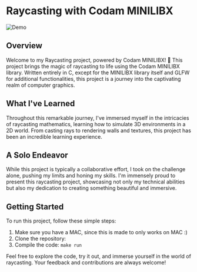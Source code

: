 # Raycasting with Codam MINILIBX

![Demo](https://i.imgur.com/xPdu1WI.gif)

## Overview

Welcome to my Raycasting project, powered by Codam MINILIBX! 🚀 This project brings the magic of raycasting to life using the Codam MINILIBX library. Written entirely in C, except for the MINILIBX library itself and GLFW for additional functionalities, this project is a journey into the captivating realm of computer graphics.

## What I've Learned

Throughout this remarkable journey, I've immersed myself in the intricacies of raycasting mathematics, learning how to simulate 3D environments in a 2D world. From casting rays to rendering walls and textures, this project has been an incredible learning experience.

## A Solo Endeavor

While this project is typically a collaborative effort, I took on the challenge alone, pushing my limits and honing my skills. I'm immensely proud to present this raycasting project, showcasing not only my technical abilities but also my dedication to creating something beautiful and immersive.

## Getting Started

To run this project, follow these simple steps:

1. Make sure you have a MAC, since this is made to only works on MAC :)
2. Clone the repository:
3. Compile the code: `make run`

Feel free to explore the code, try it out, and immerse yourself in the world of raycasting. Your feedback and contributions are always welcome!
